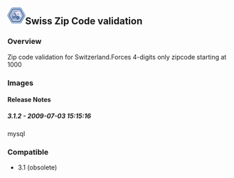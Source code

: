 ## <img src='./logo.jpg' width='40' height='40'>Swiss Zip Code validation

### Overview
Zip code validation for Switzerland.Forces 4-digits only zipcode starting at 1000
### Images




#### Release Notes

##### 3.1.2 - 2009-07-03 15:15:16
mysql
### Compatible
 -  3.1 (obsolete)